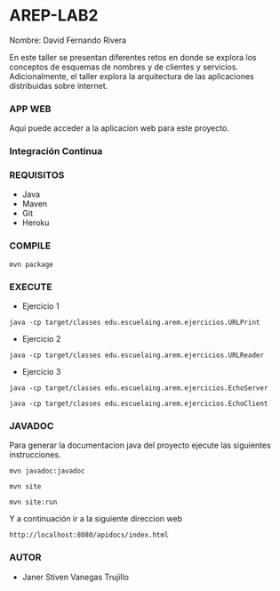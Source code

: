 # AREP-LAB2
Nombre: David Fernando Rivera   



En este taller se presentan diferentes retos en donde se explora los conceptos de esquemas de nombres y de clientes y servicios. Adicionalmente, el taller explora la arquitectura de las aplicaciones distribuidas sobre internet.

### APP WEB
Aqui puede acceder a la aplicacion web para este proyecto.

### Integración Continua

### REQUISITOS
* Java
* Maven
* Git
* Heroku

### COMPILE

   `mvn package`

### EXECUTE

* Ejercicio 1

`java -cp target/classes edu.escuelaing.arem.ejercicios.URLPrint`

* Ejercicio 2

`java -cp target/classes edu.escuelaing.arem.ejercicios.URLReader`

* Ejercicio 3

`java -cp target/classes edu.escuelaing.arem.ejercicios.EchoServer`

`java -cp target/classes edu.escuelaing.arem.ejercicios.EchoClient`

### JAVADOC

Para generar la documentacion java del proyecto ejecute las siguientes instrucciones.

`mvn javadoc:javadoc`

`mvn site`

`mvn site:run`

Y a continuación ir a la siguiente direccion web

`http://localhost:8080/apidocs/index.html`

### AUTOR
* Janer Stiven Vanegas Trujillo